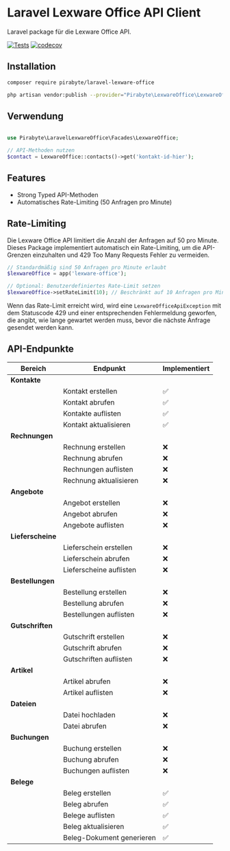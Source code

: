 # Laravel Lexware Office API Client

Laravel package für die Lexware Office API.

[![Tests](https://github.com/pirabyte/laravel-lexware-office/actions/workflows/tests.yml/badge.svg)](https://github.com/pirabyte/laravel-lexware-office/actions/workflows/tests.yml)
[![codecov](https://codecov.io/github/pirabyte/laravel-lexware-office/branch/main/graph/badge.svg?token=KIpGNZLpn6)](https://codecov.io/github/pirabyte/laravel-lexware-office)
## Installation

```bash
composer require pirabyte/laravel-lexware-office
```

```bash
php artisan vendor:publish --provider="Pirabyte\LexwareOffice\LexwareOfficeServiceProvider" --tag="config"
```

## Verwendung

```php

use Pirabyte\LaravelLexwareOffice\Facades\LexwareOffice;

// API-Methoden nutzen
$contact = LexwareOffice::contacts()->get('kontakt-id-hier');

```

## Features

- Strong Typed API-Methoden
- Automatisches Rate-Limiting (50 Anfragen pro Minute)

## Rate-Limiting

Die Lexware Office API limitiert die Anzahl der Anfragen auf 50 pro Minute. Dieses Package implementiert automatisch ein Rate-Limiting, um die API-Grenzen einzuhalten und 429 Too Many Requests Fehler zu vermeiden.

```php
// Standardmäßig sind 50 Anfragen pro Minute erlaubt
$lexwareOffice = app('lexware-office');

// Optional: Benutzerdefiniertes Rate-Limit setzen
$lexwareOffice->setRateLimit(10); // Beschränkt auf 10 Anfragen pro Minute
```

Wenn das Rate-Limit erreicht wird, wird eine `LexwareOfficeApiException` mit dem Statuscode 429 und einer entsprechenden Fehlermeldung geworfen, die angibt, wie lange gewartet werden muss, bevor die nächste Anfrage gesendet werden kann.

## API-Endpunkte

| Bereich | Endpunkt | Implementiert 
|---------|----------|--------------|
| **Kontakte** |  |  |
|  | Kontakt erstellen | ✅ |
|  | Kontakt abrufen | ✅ |
|  | Kontakte auflisten | ✅ |
|  | Kontakt aktualisieren | ✅ |
| **Rechnungen** |  |  |
|  | Rechnung erstellen | ❌ |
|  | Rechnung abrufen | ❌ |
|  | Rechnungen auflisten | ❌ |
|  | Rechnung aktualisieren | ❌ |
| **Angebote** |  |  |
|  | Angebot erstellen | ❌ |
|  | Angebot abrufen | ❌ |
|  | Angebote auflisten | ❌ |
| **Lieferscheine** |  |  |
|  | Lieferschein erstellen | ❌ |
|  | Lieferschein abrufen | ❌ |
|  | Lieferscheine auflisten | ❌ |
| **Bestellungen** |  |  |
|  | Bestellung erstellen | ❌ |
|  | Bestellung abrufen | ❌ |
|  | Bestellungen auflisten | ❌ |
| **Gutschriften** |  |  |
|  | Gutschrift erstellen | ❌ |
|  | Gutschrift abrufen | ❌ |
|  | Gutschriften auflisten | ❌ |
| **Artikel** |  |  |
|  | Artikel abrufen | ❌ |
|  | Artikel auflisten | ❌ |
| **Dateien** |  |  |
|  | Datei hochladen | ❌ |
|  | Datei abrufen | ❌ |
| **Buchungen** |  |  |
|  | Buchung erstellen | ❌ |
|  | Buchung abrufen | ❌ |
|  | Buchungen auflisten | ❌ |
| **Belege** |  |  |
|  | Beleg erstellen | ✅ |
|  | Beleg abrufen | ✅ |
|  | Belege auflisten | ✅ |
|  | Beleg aktualisieren | ✅ |
|  | Beleg-Dokument generieren | ✅ |
